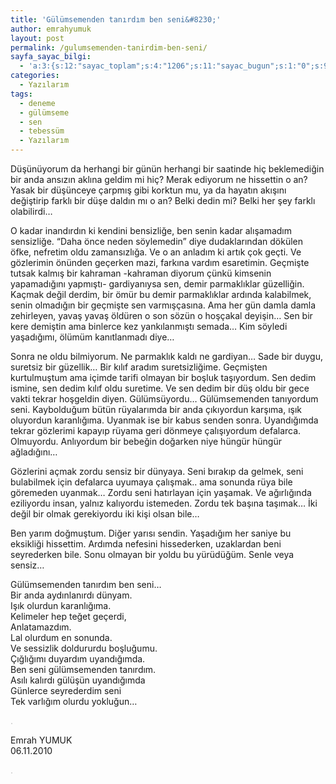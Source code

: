 ```yaml
---
title: 'Gülümsemenden tanırdım ben seni&#8230;'
author: emrahyumuk
layout: post
permalink: /gulumsemenden-tanirdim-ben-seni/
sayfa_sayac_bilgi:
  - 'a:3:{s:12:"sayac_toplam";s:4:"1206";s:11:"sayac_bugun";s:1:"0";s:9:"son_okuma";s:10:"1364837907";}'
categories:
  - Yazılarım
tags:
  - deneme
  - gülümseme
  - sen
  - tebessüm
  - Yazılarım
---
```

Düşünüyorum da herhangi bir günün herhangi bir saatinde hiç beklemediğin bir anda ansızın aklına geldim mi hiç? Merak ediyorum ne hissettin o an? Yasak bir düşünceye çarpmış gibi korktun mu, ya da hayatın akışını değiştirip farklı bir düşe daldın mı o an? Belki dedin mi? Belki her şey farklı olabilirdi&#8230;

O kadar inandırdın ki kendini bensizliğe, ben senin kadar alışamadım sensizliğe. “Daha önce neden söylemedin” diye dudaklarından dökülen öfke, nefretim oldu zamansızlığa. Ve o an anladım ki artık çok geçti. Ve gözlerimin önünden geçerken mazi, farkına vardım esaretimin. Geçmişte tutsak kalmış bir kahraman -kahraman diyorum çünkü kimsenin yapamadığını yapmıştı- gardiyanıysa sen, demir parmaklıklar güzelliğin. Kaçmak değil derdim, bir ömür bu demir parmaklıklar ardında kalabilmek, senin olmadığın bir geçmişte sen varmışçasına. Ama her gün damla damla zehirleyen, yavaş yavaş öldüren o son sözün o hoşçakal deyişin&#8230; Sen bir kere demiştin ama binlerce kez yankılanmıştı semada&#8230; Kim söyledi yaşadığımı, ölümüm kanıtlanmadı diye&#8230;

<!--more-->

Sonra ne oldu bilmiyorum. Ne parmaklık kaldı ne gardiyan&#8230; Sade bir duygu, suretsiz bir güzellik&#8230; Bir kılıf aradım suretsizliğime. Geçmişten kurtulmuştum ama içimde tarifi olmayan bir boşluk taşıyordum. Sen dedim ismine, sen dedim kılıf oldu suretime. Ve sen dedim bir düş oldu bir gece vakti tekrar hoşgeldin diyen. Gülümsüyordu&#8230; Gülümsemenden tanıyordum seni. Kaybolduğum bütün rüyalarımda bir anda çıkıyordun karşıma, ışık oluyordun karanlığıma. Uyanmak ise bir kabus senden sonra. Uyandığımda tekrar gözlerimi kapayıp rüyama geri dönmeye çalışıyordum defalarca. Olmuyordu. Anlıyordum bir bebeğin doğarken niye hüngür hüngür ağladığını&#8230;

Gözlerini açmak zordu sensiz bir dünyaya. Seni bırakıp da gelmek, seni bulabilmek için defalarca uyumaya çalışmak.. ama sonunda rüya bile göremeden uyanmak&#8230; Zordu seni hatırlayan için yaşamak. Ve ağırlığında eziliyordu insan, yalnız kalıyordu istemeden. Zordu tek başına taşımak&#8230; İki değil bir olmak gerekiyordu iki kişi olsan bile&#8230;

Ben yarım doğmuştum. Diğer yarısı sendin. Yaşadığım her saniye bu eksikliği hissettim. Ardımda nefesini hissederken, uzaklardan beni seyrederken bile. Sonu olmayan bir yoldu bu yürüdüğüm. Senle veya sensiz&#8230;

Gülümsemenden tanırdım ben seni&#8230;  
Bir anda aydınlanırdı dünyam.  
Işık olurdun karanlığıma.  
Kelimeler hep teğet geçerdi,  
Anlatamazdım.  
Lal olurdum en sonunda.  
Ve sessizlik doldururdu boşluğumu.  
Çığlığımı duyardım uyandığımda.  
Ben seni gülümsemenden tanırdım.  
Asılı kalırdı gülüşün uyandığımda  
Günlerce seyrederdim seni  
Tek varlığım olurdu yokluğun&#8230;

<span style="color: #c0c0c0;">.</span>

Emrah YUMUK  
06.11.2010

<span style="color: #c0c0c0;">.</span>